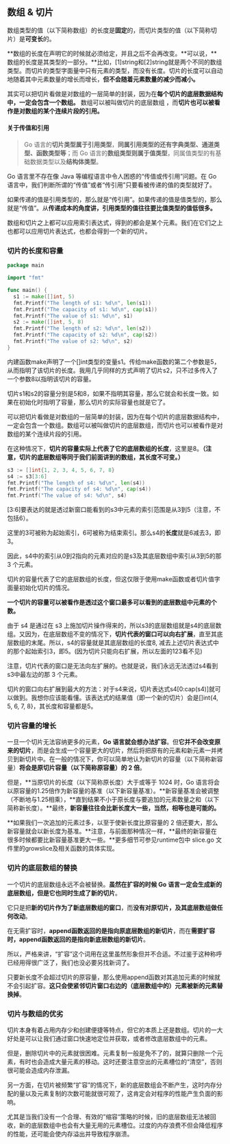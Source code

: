 ## 数组 & 切片

数组类型的值（以下简称数组）的长度是**固定**的，而切片类型的值（以下简称切片）是**可变长**的。

**数组的长度在声明它的时候就必须给定，并且之后不会再改变。**可以说，**数组的长度是其类型的一部分。**比如，[1]string和[2]string就是两个不同的数组类型。而切片的类型字面量中只有元素的类型，而没有长度。切片的长度可以自动地随着其中元素数量的增长而增长，**但不会随着元素数量的减少而减小。**

其实可以把切片看做是对数组的一层简单的封装，因为在**每个切片的底层数据结构中，一定会包含一个数组。** 数组可以被叫做切片的底层数组 ，而**切片也可以被看作是对数组的某个连续片段的引用。**

#### 关于传值和引用

> Go 语言的**切片类型属于引用类型**，**同属引用类型的还有字典类型、通道类型、函数类型等**；而 Go 语言的**数组类型则属于值类型**，同属值类型的有基础数据类型以及**结构体类型**。

Go 语言里不存在像 Java 等编程语言中令人困惑的“传值或传引用”问题。在 Go 语言中，我们判断所谓的“传值”或者“传引用”只要看被传递的值的类型就好了。

如果传递的值是引用类型的，那么就是“传引用”。如果传递的值是值类型的，那么就是“传值”。从**传递成本的角度讲，引用类型的值往往要比值类型的值低很多。**

数组和切片之上都可以应用索引表达式，得到的都会是某个元素。我们在它们之上也都可以应用切片表达式，也都会得到一个新的切片。

### 切片的长度和容量

```go
package main

import "fmt"

func main() {
  s1 := make([]int, 5)
  fmt.Printf("The length of s1: %d\n", len(s1)) 
  fmt.Printf("The capacity of s1: %d\n", cap(s1)) 
  fmt.Printf("The value of s1: %d\n", s1) 
  s2 := make([]int, 5, 8)
  fmt.Printf("The length of s2: %d\n", len(s2))
  fmt.Printf("The capacity of s2: %d\n", cap(s2))
  fmt.Printf("The value of s2: %d\n", s2)
}
```

内建函数make声明了一个[]int类型的变量s1。传给make函数的第二个参数是5，从而指明了该切片的长度。我用几乎同样的方式声明了切片s2，只不过多传入了一个参数8以指明该切片的容量。

切片s1和s2的容量分别是5和8，如果不指明其容量，那么它就会和长度一致。如果在初始化时指明了容量，那么切片的实际容量也就是它了。

可以把切片看做是对数组的一层简单的封装，因为在每个切片的底层数据结构中，一定会包含一个数组。数组可以被叫做切片的底层数组，而切片也可以被看作是对数组的某个连续片段的引用。

在这种情况下，**切片的容量实际上代表了它的底层数组的长度**，这里是8。**（注意，切片的底层数组等同于我们前面讲到的数组，其长度不可变。）**

```go
s3 := []int{1, 2, 3, 4, 5, 6, 7, 8}
s4 := s3[3:6]
fmt.Printf("The length of s4: %d\n", len(s4))
fmt.Printf("The capacity of s4: %d\n", cap(s4))
fmt.Printf("The value of s4: %d\n", s4)
```

[3:6]要表达的就是透过新窗口能看到的s3中元素的索引范围是从3到5（注意，不包括6）。

这里的3可被称为起始索引，6可被称为结束索引。那么s4的**长度**就是6减去3，即3。

因此，s4中的索引从0到2指向的元素对应的是s3及其底层数组中索引从3到5的那 3 个元素。

切片的容量代表了它的底层数组的长度，但这仅限于使用make函数或者切片值字面量初始化切片的情况。

**一个切片的容量可以被看作是透过这个窗口最多可以看到的底层数组中元素的个数。**

由于 s4 是通过在 s3 上施加切片操作得来的，所以s3的底层数组就是s4的底层数组。又因为，在底层数组不变的情况下，**切片代表的窗口可以向右扩展**，直至其底层数组的末尾。所以，s4的容量就是其底层数组的长度8, 减去上述切片表达式中的那个起始索引3，即5。(因为切片只能向右扩展，所以左面的123看不见)

注意，切片代表的窗口是无法向左扩展的。也就是说，我们永远无法透过s4看到s3中最左边的那 3 个元素。

切片的窗口向右扩展到最大的方法：对于s4来说，切片表达式s4[0:cap(s4)]就可以做到。我想你应该能看懂。该表达式的结果值（即一个新的切片）会是[]int{4, 5, 6, 7, 8}，其长度和容量都是5。

### 切片容量的增长

一旦一个切片无法容纳更多的元素，**Go 语言就会想办法扩容**。但**它并不会改变原来的切片**，而是会生成一个容量更大的切片，然后将把原有的元素和新元素一并拷贝到新切片中。在一般的情况下，你可以简单地认为新切片的容量（以下简称新容量）**将会是原切片容量（以下简称原容量）的 2 倍**。

但是，**当原切片的长度（以下简称原长度）大于或等于 1024 时，Go 语言将会以原容量的1.25倍作为新容量的基准（以下新容量基准）。**新容量基准会被调整（不断地与1.25相乘），**直到结果不小于原长度与要追加的元素数量之和（以下简称新长度）。**最终，**新容量往往会比新长度大一些，当然，相等也是可能的。**

**如果我们一次追加的元素过多，以至于使新长度比原容量的 2 倍还要大，那么新容量就会以新长度为基准。**注意，与前面那种情况一样，**最终的新容量在很多时候都要比新容量基准更大一些。**更多细节可参见runtime包中 slice.go 文件里的growslice及相关函数的具体实现。

### 切片的底层数组的替换

一个切片的底层数组永远不会被替换。**虽然在扩容的时候 Go 语言一定会生成新的底层数组，但是它也同时生成了新的切片**。

它只是把**新的切片作为了新底层数组的窗口**，而**没有对原切片，及其底层数组做任何改动**。

在无需扩容时，**append函数返回的是指向原底层数组的新切片**，而在**需要扩容时，append函数返回的是指向新底层数组的新切片**。

所以，严格来讲，“扩容”这个词用在这里虽然形象但并不合适。不过鉴于这种称呼已经用得很广泛了，我们也没必要另找新词了。

只要新长度不会超过切片的原容量，那么使用append函数对其追加元素的时候就不会引起扩容。**这只会使紧邻切片窗口右边的（底层数组中的）元素被新的元素替换掉**。

### 切片与数组的优劣

切片本身有着占用内存少和创建便捷等特点，但它的本质上还是数组。切片的一大好处是可以让我们通过窗口快速地定位并获取，或者修改底层数组中的元素。

但是，删除切片中的元素就很困难。元素复制一般是免不了的，就算只删除一个元素，有时也会造成大量元素的移动。这时还要注意空出的元素槽位的“清空”，否则很可能会造成内存泄漏。

另一方面，在切片被频繁“扩容”的情况下，新的底层数组会不断产生，这时内存分配的量以及元素复制的次数可能就很可观了，这肯定会对程序的性能产生负面的影响。

尤其是当我们没有一个合理、有效的”缩容“策略的时候，旧的底层数组无法被回收，新的底层数组中也会有大量无用的元素槽位。过度的内存浪费不但会降低程序的性能，还可能会使内存溢出并导致程序崩溃。
